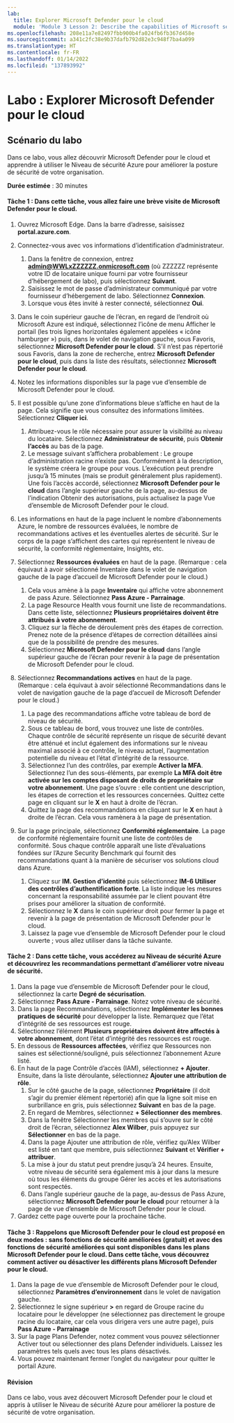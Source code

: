 ```yaml
---
lab:
  title: Explorer Microsoft Defender pour le cloud
  module: 'Module 3 Lesson 2: Describe the capabilities of Microsoft security solutions: Describe security management capabilities of Azure'
ms.openlocfilehash: 208e11a7e82497fbb900b4fa024fb6fb367d458e
ms.sourcegitcommit: a341c2fc38e9b37dafb792d82e3c948f7ba4a099
ms.translationtype: HT
ms.contentlocale: fr-FR
ms.lasthandoff: 01/14/2022
ms.locfileid: "137893992"
---
```

# <a name="lab-explore-microsoft-defender-for-cloud"></a>Labo : Explorer Microsoft Defender pour le cloud

## <a name="lab-scenario"></a>Scénario du labo
Dans ce labo, vous allez découvrir Microsoft Defender pour le cloud et apprendre à utiliser le Niveau de sécurité Azure pour améliorer la posture de sécurité de votre organisation.

**Durée estimée** : 30 minutes

#### <a name="task-1-in-this-task-you-will-take-a-brief-tour-of-microsoft-defender-for-cloud"></a>Tâche 1 : Dans cette tâche, vous allez faire une brève visite de Microsoft Defender pour le cloud.
1.  Ouvrez Microsoft Edge. Dans la barre d’adresse, saisissez **portal.azure.com**.

1. Connectez-vous avec vos informations d’identification d’administrateur.
    1. Dans la fenêtre de connexion, entrez **admin@WWLxZZZZZZ.onmicrosoft.com** (où ZZZZZZ représente votre ID de locataire unique fourni par votre fournisseur d’hébergement de labo), puis sélectionnez **Suivant**.
    1. Saisissez le mot de passe d’administrateur communiqué par votre fournisseur d’hébergement de labo. Sélectionnez **Connexion**.
    1. Lorsque vous êtes invité à rester connecté, sélectionnez **Oui**.

1. Dans le coin supérieur gauche de l’écran, en regard de l’endroit où Microsoft Azure est indiqué, sélectionnez l’icône de menu Afficher le portail (les trois lignes horizontales également appelées « icône hamburger ») puis, dans le volet de navigation gauche, sous Favoris, sélectionnez **Microsoft Defender pour le cloud**.  S’il n’est pas répertorié sous Favoris, dans la zone de recherche, entrez **Microsoft Defender pour le cloud**, puis dans la liste des résultats, sélectionnez **Microsoft Defender pour le cloud**.

1. Notez les informations disponibles sur la page vue d’ensemble de Microsoft Defender pour le cloud.  

1. Il est possible qu’une zone d’informations bleue s’affiche en haut de la page. Cela signifie que vous consultez des informations limitées.  Sélectionnez **Cliquer ici**.
    1. Attribuez-vous le rôle nécessaire pour assurer la visibilité au niveau du locataire.  Sélectionnez **Administrateur de sécurité**, puis **Obtenir l’accès** au bas de la page.
    1. Le message suivant s’affichera probablement : Le groupe d’administration racine n’existe pas.  Conformément à la description, le système créera le groupe pour vous.  L’exécution peut prendre jusqu’à 15 minutes (mais se produit généralement plus rapidement).  Une fois l’accès accordé, sélectionnez **Microsoft Defender pour le cloud** dans l’angle supérieur gauche de la page, au-dessus de l’indication Obtenir des autorisations, puis actualisez la page Vue d’ensemble de Microsoft Defender pour le cloud.

1. Les informations en haut de la page incluent le nombre d’abonnements Azure, le nombre de ressources évaluées, le nombre de recommandations actives et les éventuelles alertes de sécurité.  Sur le corps de la page s’affichent des cartes qui représentent le niveau de sécurité, la conformité réglementaire, Insights, etc.  

1. Sélectionnez **Ressources évaluées** en haut de la page.  (Remarque : cela équivaut à avoir sélectionné Inventaire dans le volet de navigation gauche de la page d’accueil de Microsoft Defender pour le cloud.)
    1. Cela vous amène à la page **Inventaire** qui affiche votre abonnement de pass Azure.  Sélectionnez **Pass Azure - Parrainage**.
    1. La page Resource Health vous fournit une liste de recommandations.  Dans cette liste, sélectionnez **Plusieurs propriétaires doivent être attribués à votre abonnement**.
    1. Cliquez sur la flèche de déroulement près des étapes de correction. Prenez note de la présence d’étapes de correction détaillées ainsi que de la possibilité de prendre des mesures.  
    1. Sélectionnez **Microsoft Defender pour le cloud** dans l’angle supérieur gauche de l’écran pour revenir à la page de présentation de Microsoft Defender pour le cloud.

1. Sélectionnez **Recommandations actives** en haut de la page.  (Remarque : cela équivaut à avoir sélectionné Recommandations dans le volet de navigation gauche de la page d’accueil de Microsoft Defender pour le cloud.)
    1. La page des recommandations affiche votre tableau de bord de niveau de sécurité.
    1. Sous ce tableau de bord, vous trouvez une liste de contrôles. Chaque contrôle de sécurité représente un risque de sécurité devant être atténué et inclut également des informations sur le niveau maximal associé à ce contrôle, le niveau actuel, l’augmentation potentielle du niveau et l’état d’intégrité de la ressource.  
    1. Sélectionnez l’un des contrôles, par exemple **Activer la MFA**.  Sélectionnez l’un des sous-éléments, par exemple **La MFA doit être activée sur les comptes disposant de droits de propriétaire sur votre abonnement**.  Une page s’ouvre : elle contient une description, les étapes de correction et les ressources concernées. Quittez cette page en cliquant sur le **X** en haut à droite de l’écran.
    1. Quittez la page des recommandations en cliquant sur le **X** en haut à droite de l’écran. Cela vous ramènera à la page de présentation.

1. Sur la page principale, sélectionnez **Conformité réglementaire**. La page de conformité réglementaire fournit une liste de contrôles de conformité.  Sous chaque contrôle apparaît une liste d’évaluations fondées sur l’Azure Security Benchmark qui fournit des recommandations quant à la manière de sécuriser vos solutions cloud dans Azure.
    1. Cliquez sur **IM. Gestion d’identité** puis sélectionnez **IM-6 Utiliser des contrôles d’authentification forte**.  La liste indique les mesures concernant la responsabilité assumée par le client pouvant être prises pour améliorer la situation de conformité.
    1. Sélectionnez le **X** dans le coin supérieur droit pour fermer la page et revenir à la page de présentation de Microsoft Defender pour le cloud. 
    1. Laissez la page vue d’ensemble de Microsoft Defender pour le cloud ouverte ; vous allez utiliser dans la tâche suivante.


#### <a name="task-2-in-this-task-you-will-navigate-to-azure-secure-score-and-explore-recommendations-that-can-improve-your-secure-score"></a>Tâche 2 : Dans cette tâche, vous accéderez au Niveau de sécurité Azure et découvrirez les recommandations permettant d’améliorer votre niveau de sécurité. 

1. Dans la page vue d’ensemble de Microsoft Defender pour le cloud, sélectionnez la carte **Degré de sécurisation**.
1. Sélectionnez **Pass Azure - Parrainage**.  Notez votre niveau de sécurité.
1. Dans la page Recommandations, sélectionnez **Implémenter les bonnes pratiques de sécurité** pour développer la liste. Remarquez que l’état d’intégrité de ses ressources est rouge.
1. Sélectionnez l’élément **Plusieurs propriétaires doivent être affectés à votre abonnement**, dont l’état d’intégrité des ressources est rouge. 
1. En dessous de **Ressources affectées**, vérifiez que Ressources non saines est sélectionné/souligné, puis sélectionnez l’abonnement Azure listé.
1. En haut de la page Contrôle d’accès (IAM), sélectionnez **+ Ajouter**. Ensuite, dans la liste déroulante, sélectionnez **Ajouter une attribution de rôle**.
    1. Sur le côté gauche de la page, sélectionnez **Propriétaire** (il doit s’agir du premier élément répertorié) afin que la ligne soit mise en surbrillance en gris, puis sélectionnez **Suivant** en bas de la page.
    1. En regard de Membres, sélectionnez **+ Sélectionner des membres**. 
    1. Dans la fenêtre Sélectionner les membres qui s’ouvre sur le côté droit de l’écran, sélectionnez **Alex Wilber**, puis appuyez sur **Sélectionner** en bas de la page.  
    1. Dans la page Ajouter une attribution de rôle, vérifiez qu’Alex Wilber est listé en tant que membre, puis sélectionnez **Suivant** et **Vérifier + attribuer**.
    1. La mise à jour du statut peut prendre jusqu’à 24 heures. Ensuite, votre niveau de sécurité sera également mis à jour dans la mesure où tous les éléments du groupe Gérer les accès et les autorisations sont respectés.
    1. Dans l’angle supérieur gauche de la page, au-dessus de Pass Azure, sélectionnez **Microsoft Defender pour le cloud** pour retourner à la page de vue d’ensemble de Microsoft Defender pour le cloud.
1. Gardez cette page ouverte pour la prochaine tâche.


#### <a name="task-3--recall-that-microsoft-defender-for-cloud-is-offered-in-two-modes-without-enhanced-security-features-free-and-with-enhanced-security-features-which-are-available-through-the-microsoft-defender-for-cloud-plans-in-this-task-you-discover-how-to-enabledisable-the-various-microsoft-defender-for-cloud-plans"></a>Tâche 3 :  Rappelons que Microsoft Defender pour le cloud est proposé en deux modes : sans fonctions de sécurité améliorées (gratuit) et avec des fonctions de sécurité améliorées qui sont disponibles dans les plans Microsoft Defender pour le cloud. Dans cette tâche, vous découvrez comment activer ou désactiver les différents plans Microsoft Defender pour le cloud.

1.  Dans la page de vue d’ensemble de Microsoft Defender pour le cloud, sélectionnez **Paramètres d’environnement** dans le volet de navigation gauche.
1. Sélectionnez le signe supérieur **>** en regard de Groupe racine du locataire pour le développer (ne sélectionnez pas directement le groupe racine du locataire, car cela vous dirigera vers une autre page), puis **Pass Azure - Parrainage**
1.  Sur la page Plans Defender, notez comment vous pouvez sélectionner Activer tout ou sélectionner des plans Defender individuels. Laissez les paramètres tels quels avec tous les plans désactivés.
1.  Vous pouvez maintenant fermer l’onglet du navigateur pour quitter le portail Azure.


#### <a name="review"></a>Révision
Dans ce labo, vous avez découvert Microsoft Defender pour le cloud et appris à utiliser le Niveau de sécurité Azure pour améliorer la posture de sécurité de votre organisation.

